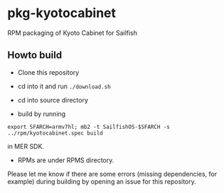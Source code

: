 # pkg-kyotocabinet
RPM packaging of Kyoto Cabinet for Sailfish

## Howto build

* Clone this repository

* cd into it and run `./download.sh`

* cd into source directory

* build by running 
```
export SFARCH=armv7hl; mb2 -t SailfishOS-$SFARCH -s ../rpm/kyotocabinet.spec build
```
in MER SDK.

* RPMs are under RPMS directory.

Please let me know if there are some errors (missing dependencies, for
example) during building by opening an issue for this repository.
